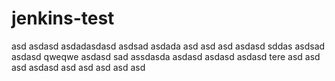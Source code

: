 # jenkins-test
asd
asdasd
asdadasdasd
asdsad
asdada
asd
asd
asd
asdasd
sddas
asdsad
asdasd
qweqwe
asdasd
sad
assdasda
asdasd
asdasd
asdasd
tere
asd
asd
asd
asdasd
asd
asd
asd
asd
asd
